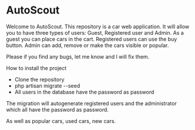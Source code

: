 # AutoScout

Welcome to AutoScout.
This repository is a car web application.
It will allow you to have three types of users: Guest, Registered user and Admin.
As a guest you can place cars in the cart.
Registered users can use the buy button.
Admin can add, remove or make the cars visible or popular.

Please if you find any bugs, let me know and I will fix them.

How to install the project
- Clone the repository
- php artisan migrate --seed
- All users in the database have the password as password

The migration will autogenerate registered users and the administrator which all have the password as password.

As well as popular cars, used cars, new cars.
